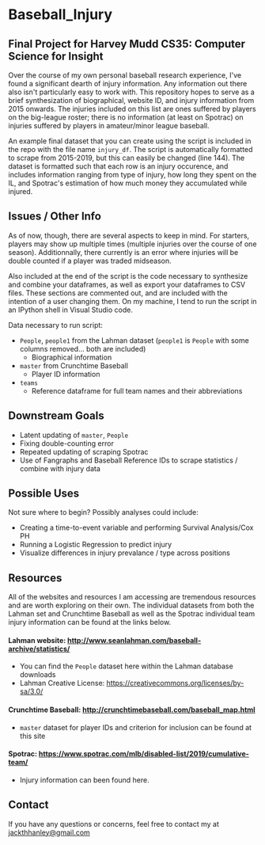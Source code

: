 # Baseball_Injury
## Final Project for Harvey Mudd CS35: Computer Science for Insight


Over the course of my own personal baseball research experience, I've found a significant dearth of injury information. Any information out there also isn't particularly easy to work with. This repository hopes to serve as a brief synthesization of biographical, website ID, and injury information from 2015 onwards. The injuries included on this list are ones suffered by players on the big-league roster; there is no information (at least on Spotrac) on injuries suffered by players in amateur/minor league baseball. 

An example final dataset that you can create using the script is included in the repo with the file name `injury_df`. The script is automatically formatted to scrape from 2015-2019, but this can easily be changed (line 144). The dataset is formatted such that each row is an injury occurence, and includes information ranging from type of injury, how long they spent on the IL, and Spotrac's estimation of how much money they accumulated while injured. 

## Issues / Other Info
As of now, though, there are several aspects to keep in mind. For starters, players may show up multiple times (multiple injuries over the course of one season). Additionnally, there currently is an error where injuries will be double counted if a player was traded midseason.

Also included at the end of the script is the code necessary to synthesize and combine your dataframes, as well as export your dataframes to CSV files. These sections are commented out, and are included with the intention of a user changing them. On my machine, I tend to run the script in an IPython shell in Visual Studio code.

Data necessary to run script:
- `People`, `people1` from the Lahman dataset (`people1` is `People` with some columns removed... both are included)
  + Biographical information 
- `master` from Crunchtime Baseball
  + Player ID information
- `teams`
  + Reference dataframe for full team names and their abbreviations
  
## Downstream Goals
  - Latent updating of `master`, `People`
  - Fixing double-counting error
  - Repeated updating of scraping Spotrac
  - Use of Fangraphs and Baseball Reference IDs to scrape statistics / combine with injury data
 
## Possible Uses
Not sure where to begin? Possibly analyses could include:

- Creating a time-to-event variable and performing Survival Analysis/Cox PH
- Running a Logistic Regression to predict injury
- Visualize differences in injury prevalance / type across positions

## Resources

All of the websites and resources I am accessing are tremendous resources and are worth exploring on their own. The individual datasets from both the Lahman set and Crunchtime Baseball as well as the Spotrac individual team injury information can be found at the links below.


#### Lahman website: http://www.seanlahman.com/baseball-archive/statistics/
  - You can find the `People` dataset here within the Lahman database downloads
  - Lahman Creative License: https://creativecommons.org/licenses/by-sa/3.0/

#### Crunchtime Baseball: http://crunchtimebaseball.com/baseball_map.html
  - `master` dataset for player IDs and criterion for inclusion can be found at this site

#### Spotrac: https://www.spotrac.com/mlb/disabled-list/2019/cumulative-team/
  - Injury information can been found here.
  
 ## Contact
 
 If you have any questions or concerns, feel free to contact my at jackthhanley@gmail.com
